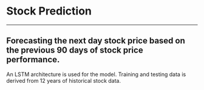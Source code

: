 # Stock Prediction
---------------------------------------------------------------------------------------------
## Forecasting the next day stock price based on the previous 90 days of stock price performance.

An LSTM architecture is used for the model.
Training and testing data is derived from 12 years of historical stock data.
